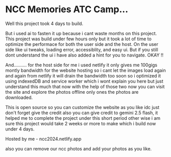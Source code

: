 # NCC Memories ATC Camp...
Well this project took 4 days to build.

But i used ai to fasten it up because i cant waste months on this project. This project was build under few hours only but it took a lot of time to optimize the performace for both the user side and the host. 
On the user side like ui tweaks, loading error, accessiblity, and easy ui.
But if you still dont understand the ui i have also added a hint for you to navigate. 
OKAY !!

And..........
for the host side for me i used netlify it only gives me 100gigs montly bandwidth for the website hosting so i cant let the images load again and again from netlify it will drain the bandwidth too soon so i optimized it using indexedDB and service worker which i wont explain you here but just understand this much that now with the help of those two now you can visit the site and explore the photos offline only ones the photos are downloaded. 

This is open source so you can customize the website as you like idc just don't forget give the credit also you can give credit to gemini 2.5 flash, it helped me to complete the project under this short period other wise i am sure this project would take 2 weeks or more to make which i build now under 4 days.

Hosted by me - ncc2024.netlify.app

also you can remove our ncc photos and add your photos as you like.
